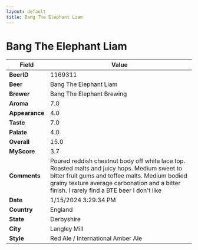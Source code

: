 ```yaml
---
layout: default
title: Bang The Elephant Liam
---
```


# Bang The Elephant Liam

| Field         | Value     |
|---------------|-----------|
| **BeerID** | 1169311 |
| **Beer** | Bang The Elephant Liam |
| **Brewer** | Bang The Elephant Brewing |
| **Aroma** | 7.0 |
| **Appearance** | 4.0 |
| **Taste** | 7.0 |
| **Palate** | 4.0 |
| **Overall** | 15.0 |
| **MyScore** | 3.7 |
| **Comments** | Poured reddish chestnut body off white lace top. Roasted malts and juicy hops. Medium sweet to bitter fruit gums and toffee malts. Medium bodied grainy texture average carbonation and a bitter finish. I rarely find a BTE beer I don't like  |
| **Date** | 1/15/2024 3:29:34 PM |
| **Country** | England |
| **State** | Derbyshire |
| **City** | Langley Mill |
| **Style** | Red Ale / International Amber Ale |
